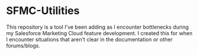 # SFMC-Utilities
This repository is a tool I've been adding as I encounter bottlenecks during my Salesforce Marketing Cloud feature development.  I created this for when I encounter situations that aren't clear in the documentation or other forums/blogs.

